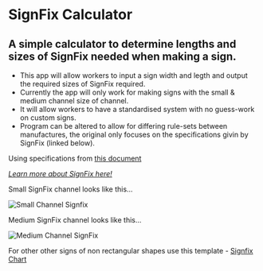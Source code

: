 # SignFix Calculator
## A simple calculator to determine lengths and sizes of SignFix needed when making a sign.

- This app will allow workers to input a sign width and legth and output the required sizes of SignFix required.
- Currently the app will only work for making signs with the small & medium channel size of channel.
- It will allow workers to have a standardised system with no guess-work on custom signs.
- Program can be altered to allow for differing rule-sets between manufactures, the original only focuses on the specifications givin by SignFix (linked below).

Using specifications from [this document](http://www.signfix.co.nz/index.php/important-technical-information-1/signfix-centre-spacing-information)

[*Learn more about SignFix here!*](https://www.signfix.co.nz/index.php/channel-systems/small-channel-new)

Small SignFix channel looks like this...

![Small Channel Signfix](https://www.signfix.co.nz/images/stories/virtuemart/category/Small%20Channel.jpg)

Medium SignFix channel looks like this...

![Medium Channel SignFix](http://www.signfix.co.nz/images/stories/virtuemart/category/Medium%20Channel.jpg)


For other other signs of non rectangular shapes use this template - [Signfix Chart](http://www.signfix.co.nz/images/stories/virtuemart/category/The%20Signfix%20Centre%20Spacing%20Charts%20-%20PW%20&%20RG%20Panels.pdf
)
